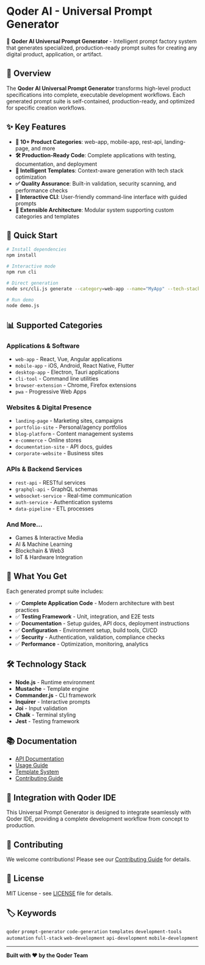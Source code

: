 # Qoder AI - Universal Prompt Generator

🚀 **Qoder AI Universal Prompt Generator** - Intelligent prompt factory system that generates specialized, production-ready prompt suites for creating any digital product, application, or artifact.

## 🎯 Overview

The **Qoder AI Universal Prompt Generator** transforms high-level product specifications into complete, executable development workflows. Each generated prompt suite is self-contained, production-ready, and optimized for specific creation workflows.

## ✨ Key Features

- **🎨 10+ Product Categories**: web-app, mobile-app, rest-api, landing-page, and more
- **🛠 Production-Ready Code**: Complete applications with testing, documentation, and deployment
- **🔧 Intelligent Templates**: Context-aware generation with tech stack optimization
- **✅ Quality Assurance**: Built-in validation, security scanning, and performance checks
- **📱 Interactive CLI**: User-friendly command-line interface with guided prompts
- **🔌 Extensible Architecture**: Modular system supporting custom categories and templates

## 🚀 Quick Start

```bash
# Install dependencies
npm install

# Interactive mode
npm run cli

# Direct generation
node src/cli.js generate --category=web-app --name="MyApp" --tech-stack="React,TypeScript"

# Run demo
node demo.js
```

## 📊 Supported Categories

### Applications & Software
- `web-app` - React, Vue, Angular applications
- `mobile-app` - iOS, Android, React Native, Flutter
- `desktop-app` - Electron, Tauri applications
- `cli-tool` - Command line utilities
- `browser-extension` - Chrome, Firefox extensions
- `pwa` - Progressive Web Apps

### Websites & Digital Presence
- `landing-page` - Marketing sites, campaigns
- `portfolio-site` - Personal/agency portfolios
- `blog-platform` - Content management systems
- `e-commerce` - Online stores
- `documentation-site` - API docs, guides
- `corporate-website` - Business sites

### APIs & Backend Services
- `rest-api` - RESTful services
- `graphql-api` - GraphQL schemas
- `websocket-service` - Real-time communication
- `auth-service` - Authentication systems
- `data-pipeline` - ETL processes

### And More...
- Games & Interactive Media
- AI & Machine Learning
- Blockchain & Web3
- IoT & Hardware Integration

## 🎯 What You Get

Each generated prompt suite includes:

- ✅ **Complete Application Code** - Modern architecture with best practices
- ✅ **Testing Framework** - Unit, integration, and E2E tests
- ✅ **Documentation** - Setup guides, API docs, deployment instructions
- ✅ **Configuration** - Environment setup, build tools, CI/CD
- ✅ **Security** - Authentication, validation, compliance checks
- ✅ **Performance** - Optimization, monitoring, analytics

## 🛠 Technology Stack

- **Node.js** - Runtime environment
- **Mustache** - Template engine
- **Commander.js** - CLI framework
- **Inquirer** - Interactive prompts
- **Joi** - Input validation
- **Chalk** - Terminal styling
- **Jest** - Testing framework

## 📚 Documentation

- [API Documentation](./docs/API.md)
- [Usage Guide](./README.md)
- [Template System](./docs/templates.md)
- [Contributing Guide](./CONTRIBUTING.md)

## 🎨 Integration with Qoder IDE

This Universal Prompt Generator is designed to integrate seamlessly with Qoder IDE, providing a complete development workflow from concept to production.

## 🤝 Contributing

We welcome contributions! Please see our [Contributing Guide](./CONTRIBUTING.md) for details.

## 📄 License

MIT License - see [LICENSE](./LICENSE) file for details.

## 🏷 Keywords

`qoder` `prompt-generator` `code-generation` `templates` `development-tools` `automation` `full-stack` `web-development` `api-development` `mobile-development`

---

**Built with ❤️ by the Qoder Team**
